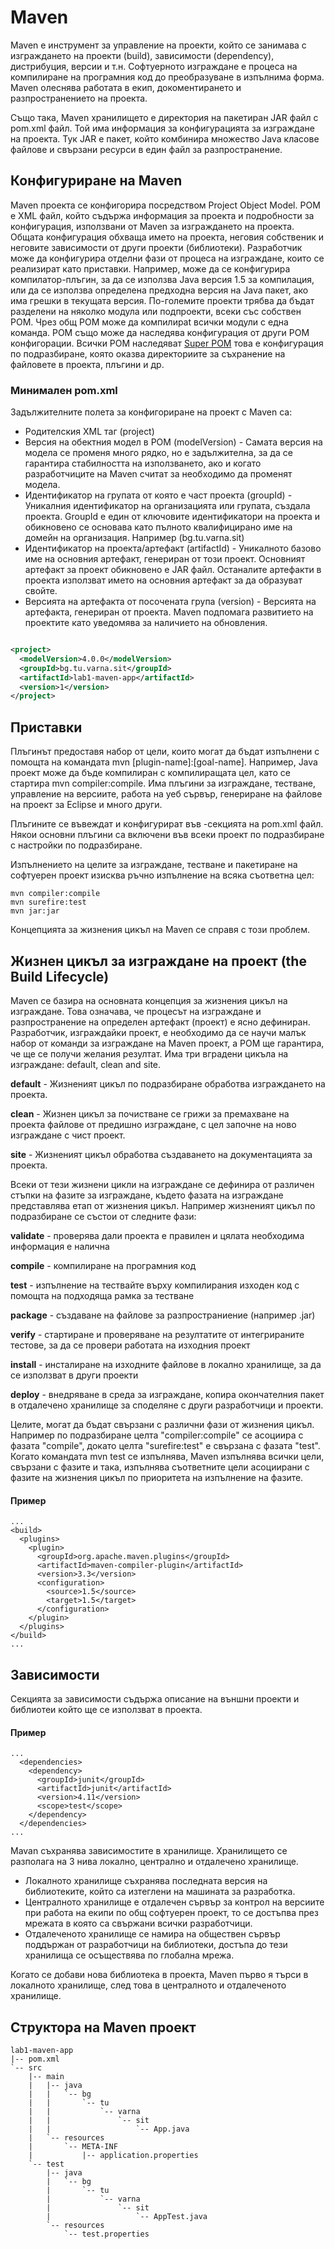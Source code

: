 # Maven

Maven е инструмент за управление на проекти, който се занимава с изграждането на проекти (build), зависимости (dependency), дистрибуция, версии и т.н. 
Софтуерното изграждане е процеса на компилиране на програмния код до преобразуване в изпълнима форма.
Maven олеснява работата в екип, докоментирането и разпространението на проекта. 

Също така, Maven хранилището е директория на пакетиран JAR файл с pom.xml файл. 
Той има информация за конфигурацията за изграждане на проекта. 
Тук JAR е пакет, който комбинира множество Java класове файлове и свързани ресурси в един файл за разпространение.

## Конфигуриране на Mavеn

Maven проекта се конфигорира посредством Project Object Model. POM е XML файл, който съдържа информация за проекта и подробности за конфигурация, използвани от Maven за изграждането на проекта.
Общата конфигурация обхваща името на проекта, неговия собственик и неговите зависимости от други проекти (библиотеки). 
Разработчик може да конфигурира отделни фази от процеса на изграждане, които се реализират като приставки. 
Например, може да се конфигурира компилатор-плъгин, за да се използва Java версия 1.5 за компилация, или да се използва определена предходна версия на Java пакет, ако има грешки в текущата версия.
По-големите проекти трябва да бъдат разделени на няколко модула или подпроекти, всеки със собствен POM. 
Чрез общ POM може да компилираt всички модули с една команда. POM също може да наследява конфигурация от други POM конфигорации. 
Всички POM наследяват [Super POM](pom.xml) това е конфигурация по подразбиране, която оказва директориите за съхранение на файловете в проекта, плъгини и др.

### Минимален pom.xml

Задължителните полета за конфигориране на проект с Maven са:

- Родителския XML таг (project)
- Версия на обектния модел в POM (modelVersion) - Самата версия на модела се променя много рядко, но е задължителна, за да се гарантира стабилността на използването, ако и когато разработчиците на Maven считат за необходимо да променят модела.
- Идентификатор на групата от която е част проекта (groupId) - Уникалния идентификатор на организацията или групата, създала проекта. GroupId е един от ключовите идентификатори на проекта и обикновено се основава като пълното квалифицирано име на домейн на организация. Например (bg.tu.varna.sit)
- Идентификатор на проекта/артефакт (artifactId) - Уникалното базово име на основния артефакт, генериран от този проект. Основният артефакт за проект обикновено е JAR файл. Останалите артефакти в проекта използват името на основния артефакт за да образуват свойте.
- Версията на артефакта от посочената група (version) - Версията на артефакта, генериран от проекта. Maven подпомага развитието на проектите като уведомява за наличието на обновления.

```pom.xml

<project>
  <modelVersion>4.0.0</modelVersion>
  <groupId>bg.tu.varna.sit</groupId>
  <artifactId>lab1-maven-app</artifactId>
  <version>1</version>
</project>

```

## Приставки

Плъгинът предоставя набор от цели, които могат да бъдат изпълнени с помощта на командата mvn [plugin-name]:[goal-name]. Например, Java проект може да бъде компилиран с компилиращата цел, като се стартира mvn compiler:compile.
Има плъгини за изграждане, тестване, управление на версиите, работа на уеб сървър, генериране на файлове на проект за Eclipse и много други. 

Плъгините се въвеждат и конфигурират във <plugins> -секцията на pom.xml файл. Някои основни плъгини са включени във всеки проект по подразбиране с настройки по подразбиране. 
  
Изпълнението на целите за изграждане, тестване и пакетиране на софтуерен проект изисква ръчно изпълнение на всяка съответна цел:

```mvn
mvn compiler:compile
mvn surefire:test
mvn jar:jar
```

Концепцията за жизнения цикъл на Maven се справя с този проблем.

## Жизнен цикъл за изграждане на проект (the Build Lifecycle)

Maven се базира на основната концепция за жизнения цикъл на изграждане. Това означава, че процесът на изграждане и разпространение на определен артефакт (проект) е ясно дефиниран.
Разработчик, изграждайки проект, е необходимо да се научи малък набор от команди за изграждане на Maven проект, а POM ще гарантира, че ще се получи желания резултат.
Има три вградени цикъла на изграждане: default, clean and site.

<b>default</b> - Жизненият цикъл по подразбиране обработва изграждането на проектa.

<b>clean</b> - Жизнен цикъл за почистване се грижи за премахване на проекта файлове от предишно изграждане, с цел започне на ново изграждане с чист проект.

<b>site</b> - Жизненият цикъл обработва създаването на документацията за проекта.

Всеки от тези жизнени цикли на изграждане се дефинира от различен стъпки на фазите за изграждане, където фазата на изграждане представлява етап от жизнения цикъл. Например жизненият цикъл по подразбиране се състои от следните фази:

<b>validate</b> - проверява дали проекта е правилен и цялата необходима информация е налична

<b>compile</b> - компилиране на програмния код

<b>test</b> - изпълнение на тествайте върху компилирания изходен код с помощта на подходяща рамка за тестване

<b>package</b> - създаване на файлове за разпространиение (например .jar)

<b>verify</b> - стартиране и проверяване на резултатите от интегрираните тестове, за да се провери работата на изходния проект

<b>install</b> - инсталиране на изходните файлове в локално хранилище, за да се използват в други проекти

<b>deploy</b> - внедряване в среда за изграждане, копира окончателния пакет в отдалечено хранилище за споделяне с други разработчици и проекти.

Целите, могат да бъдат свързани с различни фази от жизнения цикъл. Например по подразбиране целта "compiler:compile" се асоциира с фазата "compile", докато целта "surefire:test" е свързана с фазата "test". Когато командата mvn test се изпълнява, Maven изпълнява всички цели, свързани с фазите и така, изпълнява съответните цели асоциирани с фазите на жизнения цикъл по приоритета на изпълнение на фазите.

#### Пример

```mvn
...
<build>
  <plugins>
    <plugin>
      <groupId>org.apache.maven.plugins</groupId>
      <artifactId>maven-compiler-plugin</artifactId>
      <version>3.3</version>
      <configuration>
        <source>1.5</source>
        <target>1.5</target>
      </configuration>
    </plugin>
  </plugins>
</build>
...
```

## Зависимости

Секцията за зависимости съдържа описание на външни проекти и библиотеи който ще се използват в проекта.

#### Пример

```mvn
...
  <dependencies>
    <dependency>
      <groupId>junit</groupId>
      <artifactId>junit</artifactId>
      <version>4.11</version>
      <scope>test</scope>
    </dependency>
  </dependencies>
...
```

Mavan съхранява зависимостите в хранилище. Хранилището се разполага на 3 нива локално, централно и отдалечено хранилище. 
- Локалното хранилище съхранява последната версия на библиотеките, който са изтеглени на машината за разработка. 
- Централното хранилище е отдалечен сървър за контрол на версиите при работа на екипи по общ софтуерен проект, то се достъпва през мрежата в която са свържани всички разработчици.
- Отдалеченото хранилище се намира на обществен сървър поддържан от разработчици на библиотеки, достъпа до тези хранилища се осъществява по глобална мрежа. 

Когато се добави нова библиотека в проекта, Maven първо я търси в локалното хранилище, след това в централното и отдалеченото хранилище. 


## Структора на Maven проект

```
lab1-maven-app
|-- pom.xml
`-- src
    |-- main
    |   |-- java
    |   |   `-- bg
    |   |       `-- tu
    |   |           `-- varna
    |   |               `-- sit
    |   |                   `-- App.java
    |   `-- resources
    |       `-- META-INF
    |           |-- application.properties
    `-- test
        |-- java
        |   `-- bg
        |       `-- tu
        |           `-- varna
        |               `-- sit
        |                   `-- AppTest.java
        `-- resources
            `-- test.properties
```
